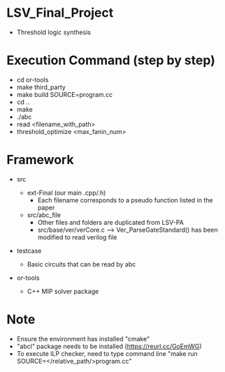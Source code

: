 # LSV_Final_Project
- Threshold logic synthesis

# Execution Command (step by step)
- cd or-tools
- make third_party
- make build SOURCE=program.cc
- cd ..
- make 
- ./abc
- read <filename_with_path>
- threshold_optimize <max_fanin_num>

# Framework
- src 
    - ext-Final (our main .cpp/.h)
        - Each filename corresponds to a pseudo function listed in the paper
    - src/abc_file
        - Other files and folders are duplicated from LSV-PA
        - src/base/ver/verCore.c --> Ver_ParseGateStandard() has been modified to read verilog file

- testcase
    - Basic circuits that can be read by abc

- or-tools
    - C++ MIP solver package

#  Note
- Ensure the environment has installed "cmake"
- "abcl" package needs to be installed (https://reurl.cc/GoEmWG)
- To execute ILP checker, need to type command line "make run SOURCE=</relative_path/>program.cc"

